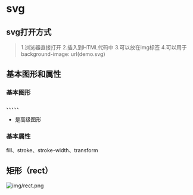 # svg

## svg打开方式

> 1.浏览器直接打开
> 2.插入到HTML代码中
> 3.可以放在img标签
> 4.可以用于background-image: url(demo.svg)

## 基本图形和属性

### 基本图形
<rect>、<circle>、<ellipse>、<line>、<polyline>、<polygon>

* <path>是高级图形

### 基本属性
fill、stroke、stroke-width、transform

## 矩形（rect）

![img/rect.png](rect)






